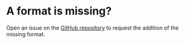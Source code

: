 # A format is missing?

Open an issue on the [GitHub repository](https://github.com/germainlefebvre4/CvWonder/issues/new/choose) to request the addition of the missing format.
